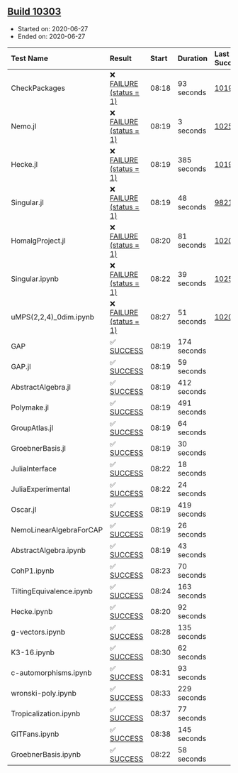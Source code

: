 ## [Build 10303](https://oscarci.mathematik.uni-kl.de/job/oscar/10303/)

* Started on: 2020-06-27
* Ended on: 2020-06-27

| Test Name    | Result | Start | Duration | Last Success | First Failure |
|:-------------|:-------|:------|:---------|:-------------|:--------------|
| CheckPackages | ❌ [FAILURE (status = 1)](https://oscarci.mathematik.uni-kl.de/job/oscar/10303/artifact/logs/build-10303/CheckPackages.log) | 08:18 | 93 seconds | [10197](https://oscarci.mathematik.uni-kl.de/job/oscar/10197/) | [10198](https://oscarci.mathematik.uni-kl.de/job/oscar/10198/) |
| Nemo.jl | ❌ [FAILURE (status = 1)](https://oscarci.mathematik.uni-kl.de/job/oscar/10303/artifact/logs/build-10303/Nemo.jl.log) | 08:19 | 3 seconds | [10252](https://oscarci.mathematik.uni-kl.de/job/oscar/10252/) | [10253](https://oscarci.mathematik.uni-kl.de/job/oscar/10253/) |
| Hecke.jl | ❌ [FAILURE (status = 1)](https://oscarci.mathematik.uni-kl.de/job/oscar/10303/artifact/logs/build-10303/Hecke.jl.log) | 08:19 | 385 seconds | [10197](https://oscarci.mathematik.uni-kl.de/job/oscar/10197/) | [10198](https://oscarci.mathematik.uni-kl.de/job/oscar/10198/) |
| Singular.jl | ❌ [FAILURE (status = 1)](https://oscarci.mathematik.uni-kl.de/job/oscar/10303/artifact/logs/build-10303/Singular.jl.log) | 08:19 | 48 seconds | [9821](https://oscarci.mathematik.uni-kl.de/job/oscar/9821/) | [9822](https://oscarci.mathematik.uni-kl.de/job/oscar/9822/) |
| HomalgProject.jl | ❌ [FAILURE (status = 1)](https://oscarci.mathematik.uni-kl.de/job/oscar/10303/artifact/logs/build-10303/HomalgProject.jl.log) | 08:20 | 81 seconds | [10209](https://oscarci.mathematik.uni-kl.de/job/oscar/10209/) | [10210](https://oscarci.mathematik.uni-kl.de/job/oscar/10210/) |
| Singular.ipynb | ❌ [FAILURE (status = 1)](https://oscarci.mathematik.uni-kl.de/job/oscar/10303/artifact/logs/build-10303/Singular.ipynb.log) | 08:22 | 39 seconds | [10252](https://oscarci.mathematik.uni-kl.de/job/oscar/10252/) | [10253](https://oscarci.mathematik.uni-kl.de/job/oscar/10253/) |
| uMPS(2,2,4)_0dim.ipynb | ❌ [FAILURE (status = 1)](https://oscarci.mathematik.uni-kl.de/job/oscar/10303/artifact/logs/build-10303/uMPS-2-2-4-_0dim.ipynb.log) | 08:27 | 51 seconds | [10209](https://oscarci.mathematik.uni-kl.de/job/oscar/10209/) | [10210](https://oscarci.mathematik.uni-kl.de/job/oscar/10210/) |
| GAP | ✅ [SUCCESS](https://oscarci.mathematik.uni-kl.de/job/oscar/10303/artifact/logs/build-10303/GAP.log) | 08:19 | 174 seconds |  |  |
| GAP.jl | ✅ [SUCCESS](https://oscarci.mathematik.uni-kl.de/job/oscar/10303/artifact/logs/build-10303/GAP.jl.log) | 08:19 | 59 seconds |  |  |
| AbstractAlgebra.jl | ✅ [SUCCESS](https://oscarci.mathematik.uni-kl.de/job/oscar/10303/artifact/logs/build-10303/AbstractAlgebra.jl.log) | 08:19 | 412 seconds |  |  |
| Polymake.jl | ✅ [SUCCESS](https://oscarci.mathematik.uni-kl.de/job/oscar/10303/artifact/logs/build-10303/Polymake.jl.log) | 08:19 | 491 seconds |  |  |
| GroupAtlas.jl | ✅ [SUCCESS](https://oscarci.mathematik.uni-kl.de/job/oscar/10303/artifact/logs/build-10303/GroupAtlas.jl.log) | 08:19 | 64 seconds |  |  |
| GroebnerBasis.jl | ✅ [SUCCESS](https://oscarci.mathematik.uni-kl.de/job/oscar/10303/artifact/logs/build-10303/GroebnerBasis.jl.log) | 08:19 | 30 seconds |  |  |
| JuliaInterface | ✅ [SUCCESS](https://oscarci.mathematik.uni-kl.de/job/oscar/10303/artifact/logs/build-10303/JuliaInterface.log) | 08:22 | 18 seconds |  |  |
| JuliaExperimental | ✅ [SUCCESS](https://oscarci.mathematik.uni-kl.de/job/oscar/10303/artifact/logs/build-10303/JuliaExperimental.log) | 08:22 | 24 seconds |  |  |
| Oscar.jl | ✅ [SUCCESS](https://oscarci.mathematik.uni-kl.de/job/oscar/10303/artifact/logs/build-10303/Oscar.jl.log) | 08:19 | 419 seconds |  |  |
| NemoLinearAlgebraForCAP | ✅ [SUCCESS](https://oscarci.mathematik.uni-kl.de/job/oscar/10303/artifact/logs/build-10303/NemoLinearAlgebraForCAP.log) | 08:19 | 26 seconds |  |  |
| AbstractAlgebra.ipynb | ✅ [SUCCESS](https://oscarci.mathematik.uni-kl.de/job/oscar/10303/artifact/logs/build-10303/AbstractAlgebra.ipynb.log) | 08:19 | 43 seconds |  |  |
| CohP1.ipynb | ✅ [SUCCESS](https://oscarci.mathematik.uni-kl.de/job/oscar/10303/artifact/logs/build-10303/CohP1.ipynb.log) | 08:23 | 70 seconds |  |  |
| TiltingEquivalence.ipynb | ✅ [SUCCESS](https://oscarci.mathematik.uni-kl.de/job/oscar/10303/artifact/logs/build-10303/TiltingEquivalence.ipynb.log) | 08:24 | 163 seconds |  |  |
| Hecke.ipynb | ✅ [SUCCESS](https://oscarci.mathematik.uni-kl.de/job/oscar/10303/artifact/logs/build-10303/Hecke.ipynb.log) | 08:20 | 92 seconds |  |  |
| g-vectors.ipynb | ✅ [SUCCESS](https://oscarci.mathematik.uni-kl.de/job/oscar/10303/artifact/logs/build-10303/g-vectors.ipynb.log) | 08:28 | 135 seconds |  |  |
| K3-16.ipynb | ✅ [SUCCESS](https://oscarci.mathematik.uni-kl.de/job/oscar/10303/artifact/logs/build-10303/K3-16.ipynb.log) | 08:30 | 62 seconds |  |  |
| c-automorphisms.ipynb | ✅ [SUCCESS](https://oscarci.mathematik.uni-kl.de/job/oscar/10303/artifact/logs/build-10303/c-automorphisms.ipynb.log) | 08:31 | 93 seconds |  |  |
| wronski-poly.ipynb | ✅ [SUCCESS](https://oscarci.mathematik.uni-kl.de/job/oscar/10303/artifact/logs/build-10303/wronski-poly.ipynb.log) | 08:33 | 229 seconds |  |  |
| Tropicalization.ipynb | ✅ [SUCCESS](https://oscarci.mathematik.uni-kl.de/job/oscar/10303/artifact/logs/build-10303/Tropicalization.ipynb.log) | 08:37 | 77 seconds |  |  |
| GITFans.ipynb | ✅ [SUCCESS](https://oscarci.mathematik.uni-kl.de/job/oscar/10303/artifact/logs/build-10303/GITFans.ipynb.log) | 08:38 | 145 seconds |  |  |
| GroebnerBasis.ipynb | ✅ [SUCCESS](https://oscarci.mathematik.uni-kl.de/job/oscar/10303/artifact/logs/build-10303/GroebnerBasis.ipynb.log) | 08:22 | 58 seconds |  |  |
